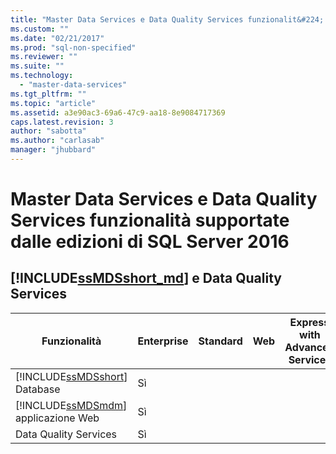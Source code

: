 ```yaml
---
title: "Master Data Services e Data Quality Services funzionalit&#224; supportate dalle edizioni di SQL Server 2016 | Microsoft Docs"
ms.custom: ""
ms.date: "02/21/2017"
ms.prod: "sql-non-specified"
ms.reviewer: ""
ms.suite: ""
ms.technology: 
  - "master-data-services"
ms.tgt_pltfrm: ""
ms.topic: "article"
ms.assetid: a3e90ac3-69a6-47c9-aa18-8e9084717369
caps.latest.revision: 3
author: "sabotta"
ms.author: "carlasab"
manager: "jhubbard"
---
```

# Master Data Services e Data Quality Services funzionalit&#224; supportate dalle edizioni di SQL Server 2016

## [!INCLUDE[ssMDSshort_md](../includes/ssmdsshort-md.md)] e Data Quality Services
|Funzionalità|Enterprise|Standard|Web|Express with Advanced Services|Express with Tools|Express|Sviluppatore|  
|-------------|----------------|--------------|---------|------------------------------------|------------------------|-------------|---------------|  
|[!INCLUDE[ssMDSshort](../includes/ssmdsshort-md.md)] Database|Sì||||||Sì|  
|[!INCLUDE[ssMDSmdm](../includes/ssmdsmdm-md.md)] applicazione Web|Sì||||||Sì|  
|Data Quality Services|Sì||||||Sì|  



